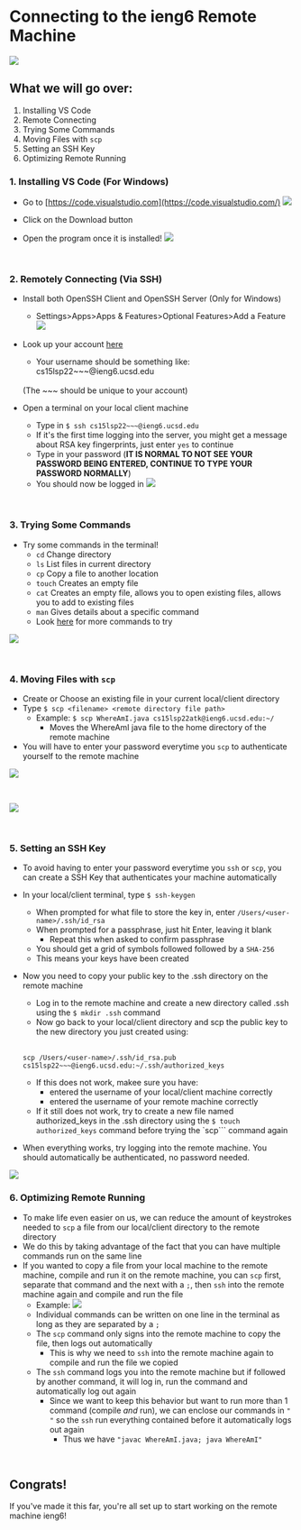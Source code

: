 # Connecting to the ieng6 Remote Machine

![](..\images\labReport1\sshImg.png)

## What we will go over:
1. Installing VS Code
2. Remote Connecting
3. Trying Some Commands
4. Moving Files with `scp`
5. Setting an SSH Key
6. Optimizing Remote Running

### 1. Installing VS Code (For Windows)
* Go to [https://code.visualstudio.com](https://code.visualstudio.com/)
![](..\images\labReport1\downloadVSCode.jpg)

* Click on the Download button

* Open the program once it is installed!
![](..\images\labReport1\VSCode.jpg)

<br/>

### 2. Remotely Connecting (Via SSH)
* Install both OpenSSH Client and OpenSSH Server (Only for Windows)
    * Settings>Apps>Apps & Features>Optional Features>Add a Feature
    ![](..\images\labReport1\Openssh.jpg)

* Look up your account [here](https://sdacs.ucsd.edu/~icc/index.php)
    * Your username should be something like:  cs15lsp22~~~@ieng6.ucsd.edu
    <br/>
    (The ~~~ should be unique to your account)


* Open a terminal on your local client machine
    * Type in `$ ssh cs15lsp22~~~@ieng6.ucsd.edu`
    * If it's the first time logging into the server, you might get a message about RSA key fingerprints, just enter `yes` to continue
    * Type in your password (**IT IS NORMAL TO NOT SEE YOUR PASSWORD BEING ENTERED, CONTINUE TO TYPE YOUR PASSWORD NORMALLY**)
    * You should now be logged in
    ![](..\images\labReport1\SshLoggedIn.jpg)

<br/>

### 3. Trying Some Commands
* Try some commands in the terminal!
    * `cd` Change directory
    * `ls` List files in current directory
    * `cp` Copy a file to another location
    * `touch` Creates an empty file
    * `cat` Creates an empty file, allows you to open existing files, allows you to add to existing files
    * `man` Gives details about a specific command
    * Look [here](http://mally.stanford.edu/~sr/computing/basic-unix.html) for more commands to try

![](..\images\labReport1\UnixCommands.jpg)

<br/>

### 4. Moving Files with `scp`
* Create or Choose an existing file in your current local/client directory
* Type `$ scp <filename> <remote directory file path>`
    * Example: `$ scp WhereAmI.java cs15lsp22atk@ieng6.ucsd.edu:~/`
        * Moves the WhereAmI java file to the home directory of the remote machine
* You will have to enter your password everytime you `scp` to authenticate yourself to the remote machine

![](..\images\labReport1\SCP.jpg)

<br/>

![](..\images\labReport1\SCPRemote.jpg)

<br/>

### 5. Setting an SSH Key
* To avoid having to enter your password everytime you `ssh` or `scp`, you can create a SSH Key that authenticates your machine automatically
* In your local/client terminal, type `$ ssh-keygen`
     * When prompted for what file to store the key in, enter `/Users/<user-name>/.ssh/id_rsa`
     * When prompted for a passphrase, just hit Enter, leaving it blank
        * Repeat this when asked to confirm passphrase
    * You should get a grid of symbols followed followed by a `SHA-256`
    * This means your keys have been created
* Now you need to copy your public key to the .ssh directory on the remote machine
    * Log in to the remote machine and create a new directory called .ssh using the `$ mkdir .ssh` command
    * Now go back to your local/client directory and scp the public key to the new directory you just created using:
    <br/>

    `scp /Users/<user-name>/.ssh/id_rsa.pub cs15lsp22~~~@ieng6.ucsd.edu:~/.ssh/authorized_keys`

    * If this does not work, makee sure you have:
        * entered the username of your local/client machine correctly
        * entered the username of your remote machine correctly
    * If it still does not work, try to create a new file named authorized_keys in the .ssh directory using the `$ touch authorized_keys` command before trying the `scp``` command again

* When everything works, try logging into the remote machine. You should automatically be authenticated, no password needed.

![](..\images\labReport1\sshkey.jpg)

### 6. Optimizing Remote Running
* To make life even easier on us, we can reduce the amount of keystrokes needed to `scp` a file from our local/client directory to the remote directory
* We do this by taking advantage of the fact that you can have multiple commands run on the same line
* If you wanted to copy a file from your local machine to the remote machine, compile and run it on the remote machine, you can `scp` first, separate that command and the next with a `;`, then `ssh` into the remote machine again and compile and run the file
    * Example: ![](..\images\labReport1\onelinecommand.jpg)
    * Individual commands can be written on one line in the terminal as long as they are separated by a `;`
    * The `scp` command only signs into the remote machine to copy the file, then logs out automatically
        * This is why we need to `ssh` into the remote machine again to compile and run the file we copied
    * The `ssh` command logs you into the remote machine but if followed by another command, it will log in, run the command and automatically log out again
        * Since we want to keep this behavior but want to run more than 1 command (compile *and* run), we can enclose our commands in `" "` so the `ssh` run everything contained before it automatically logs out again
            * Thus we have `"javac WhereAmI.java; java WhereAmI"`

<br/>

## Congrats!
If you've made it this far, you're all set up to start working on the remote machine ieng6!